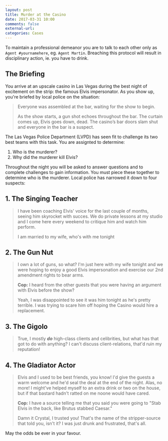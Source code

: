 ```yaml
---
layout: post
title: Murder at the Casino
date: 2017-03-31 10:00
comments: false
external-url:
categories: Cases
---
```


 To maintain a professional demeanor you are to talk to each other only as `Agent #yournamehere`, eg. `Agent Martin`. Breaching this protocol will result in disciplinary action, ie. you have to drink.

## The Briefing

You arrive at an upscale casino in Las Vegas during the best night of excitement on the strip: the famous Elvis impersonator. As you show up, you're briefed by local police on the situation:

> Everyone was assembled at the bar, waiting for the show to begin.
>
> As the show starts, a gun shot echoes throughout the bar. The curtain comes up, Elvis goes down, dead. The casino’s bar doors slam shut and everyone in the bar is a suspect.

The Las Vegas Police Department (LVPD) has seen fit to challenge its two best teams with this task. You are assignted to determine:

1. Who is the murderer?
2. Why did the murderer kill Elvis?

Throughout the night you will be asked to answer questions and to complete challenges to gain information. You must piece these together to determine who is the murderer. Local police has narrowed it down to four suspects:

## 1. The Singing Teacher

> I have been coaching Elvis' voice for the last couple of months, seeing him skyrocket with succes. We do private lessons at my studio and I come here every weekend to critique him and watch him perform. 
>
> I am married to my wife, who's with me tonight

## 2. The Gun Nut

> I own a lot of guns, so what? I'm just here with my wife tonight and we were hoping to enjoy a good Elvis impersonation and exercise our 2nd amendment rights to bear arms. 
>
> **Cop:** I heard from the other guests that you were having an argument with Elvis before the show?
>
> Yeah, I was disappointed to see it was him tonight as he's pretty terrible. I was trying to scare him off hoping the Casino would hire a replacement.

## 3. The Gigolo

> True, I mostly ***do*** high-class clients and celibrities, but what has that got to do with anything? I can't discuss client-relations, that'd ruin my reputation!

## 4. The Gladiator Actor

> Elvis and I used to be best friends, you know! I'd give the guests a warm welcome and he'd seal the deal at the end of the night. Alas, no more! I might've helped myself to an extra drink or two on the house, but if that bastard hadn't ratted on me noone would have cared.
>
> **Cop:** I have a source telling me that you said you were going to "Stab Elvis in the back, like Brutus stabbed Caesar."
>
> Damn it Crystal, I trusted you! That's the name of the stripper-source that told you, isn't it? I was just drunk and frustrated, that's all.

May the odds be ever in your favour.